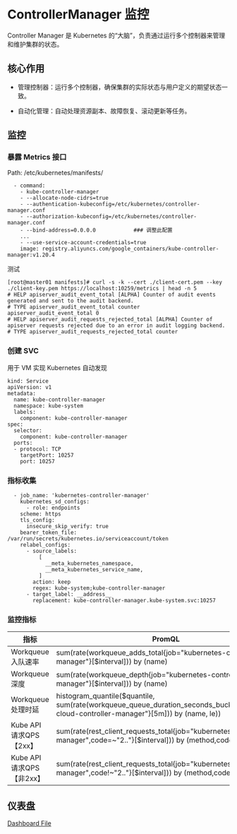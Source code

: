 # ControllerManager 监控
Controller Manager 是 Kubernetes 的“大脑”，负责通过运行多个控制器来管理和维护集群的状态。

## 核心作用
- 管理控制器：运行多个控制器，确保集群的实际状态与用户定义的期望状态一致。

- 自动化管理：自动处理资源副本、故障恢复、滚动更新等任务。

## 监控
### 暴露 Metrics 接口
Path: /etc/kubernetes/manifests/
``` 
  - command:
    - kube-controller-manager
    - --allocate-node-cidrs=true
    - --authentication-kubeconfig=/etc/kubernetes/controller-manager.conf
    - --authorization-kubeconfig=/etc/kubernetes/controller-manager.conf
    - --bind-address=0.0.0.0            ### 调整此配置
    ...
    - --use-service-account-credentials=true
    image: registry.aliyuncs.com/google_containers/kube-controller-manager:v1.20.4
```
测试
``` 
[root@master01 manifests]# curl -s -k --cert ./client-cert.pem --key ./client-key.pem https://localhost:10259/metrics | head -n 5
# HELP apiserver_audit_event_total [ALPHA] Counter of audit events generated and sent to the audit backend.
# TYPE apiserver_audit_event_total counter
apiserver_audit_event_total 0
# HELP apiserver_audit_requests_rejected_total [ALPHA] Counter of apiserver requests rejected due to an error in audit logging backend.
# TYPE apiserver_audit_requests_rejected_total counter
```

### 创建 SVC
用于 VM 实现 Kubernetes 自动发现
``` 
kind: Service
apiVersion: v1
metadata:
  name: kube-controller-manager
  namespace: kube-system
  labels:
    component: kube-controller-manager
spec:
  selector:
    component: kube-controller-manager
  ports:
  - protocol: TCP
    targetPort: 10257
    port: 10257
```
### 指标收集
``` 
  - job_name: 'kubernetes-controller-manager'
    kubernetes_sd_configs:
      - role: endpoints
    scheme: https
    tls_config:
      insecure_skip_verify: true
    bearer_token_file: /var/run/secrets/kubernetes.io/serviceaccount/token
    relabel_configs:
      - source_labels:
          [
            __meta_kubernetes_namespace,
            __meta_kubernetes_service_name,
          ]
        action: keep
        regex: kube-system;kube-controller-manager
      - target_label: __address__
        replacement: kube-controller-manager.kube-system.svc:10257
```
### 监控指标
| 指标                   | PromQL                                                                                                                                  |
|----------------------|-----------------------------------------------------------------------------------------------------------------------------------------|
| Workqueue入队速率        | sum(rate(workqueue_adds_total{job="kubernetes-controller-manager"}[$interval])) by (name)                                               |
| Workqueue深度          | sum(rate(workqueue_depth{job="kubernetes-controller-manager"}[$interval])) by (name)                                                    | 
| Workqueue处理时延        | histogram_quantile($quantile, sum(rate(workqueue_queue_duration_seconds_bucket{job="ack-cloud-controller-manager"}[5m])) by (name, le)) |
| Kube API 请求QPS【2xx】  | sum(rate(rest_client_requests_total{job="kubernetes-controller-manager",code=~"2.."}[$interval])) by (method,code)                      |
| Kube API 请求QPS【非2xx】 | sum(rate(rest_client_requests_total{job="kubernetes-controller-manager",code!~"2.."}[$interval])) by (method,code)|
 
## 仪表盘
[Dashboard File](../../Dashboard/controller-manager.json)
